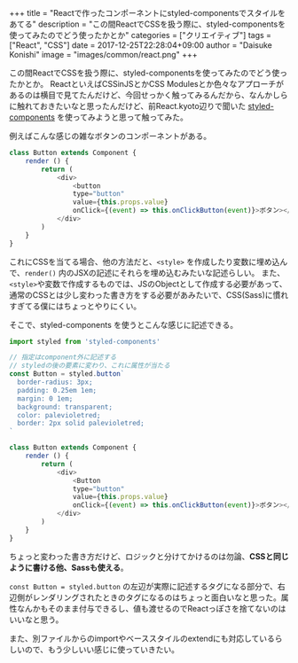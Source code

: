 +++
title = "Reactで作ったコンポーネントにstyled-componentsでスタイルをあてる"
description = "この間ReactでCSSを扱う際に、styled-componentsを使ってみたのでどう使ったかとか"
categories = ["クリエイティブ"]
tags = ["React", "CSS"]
date = 2017-12-25T22:28:04+09:00
author = "Daisuke Konishi"
image = "images/common/react.png"
+++

この間ReactでCSSを扱う際に、styled-componentsを使ってみたのでどう使ったかとか。
ReactといえばCSSinJSとかCSS Modulesとか色々なアプローチがあるのは横目で見てたんだけど、今回せっかく触ってみるんだから、なんかしらに触れておきたいなと思ったんだけど、前React.kyoto辺りで聞いた [styled-components](https://github.com/styled-components/styled-components) を使ってみようと思って触ってみた。

例えばこんな感じの雑なボタンのコンポーネントがある。

``` button.js
class Button extends Component {
    render () {
        return (
            <div>
                <button 
                type="button"
                value={this.props.value}
                onClick={(event) => this.onClickButton(event)}>ボタン></button>
            </div>
        )
    }
}
```

これにCSSを当てる場合、他の方法だと、``<style>`` を作成したり変数に埋め込んで、``render()`` 内のJSXの記述にそれらを埋め込むみたいな記述らしい。
また、``<style>``や変数で作成するものでは、JSのObjectとして作成する必要があって、通常のCSSとは少し変わった書き方をする必要があみたいで、CSS(Sass)に慣れすぎてる僕にはちょっとやりにくい。

そこで、styled-components を使うとこんな感じに記述できる。


``` button.js
import styled from 'styled-components'

// 指定はcomponent外に記述する
// styledの後の要素に変わり、これに属性が当たる
const Button = styled.button`
  border-radius: 3px;
  padding: 0.25em 1em;
  margin: 0 1em;
  background: transparent;
  color: palevioletred;
  border: 2px solid palevioletred;
`

class Button extends Component {
    render () {
        return (
            <div>
                <Button 
                type="button"
                value={this.props.value}
                onClick={(event) => this.onClickButton(event)}>ボタン></Button>
            </div>
        )
    }
}
```

ちょっと変わった書き方だけど、ロジックと分けてかけるのは勿論、**CSSと同じように書ける他、Sassも使える**。

``const Button = styled.button`` の左辺が実際に記述するタグになる部分で、右辺側がレンダリングされたときのタグになるのはちょっと面白いなと思った。属性なんかもそのまま付与できるし、値も渡せるのでReactっぽさを捨てないのはいいなと思う。

また、別ファイルからのimportやベーススタイルのextendにも対応しているらしいので、もう少しいい感じに使っていきたい。
